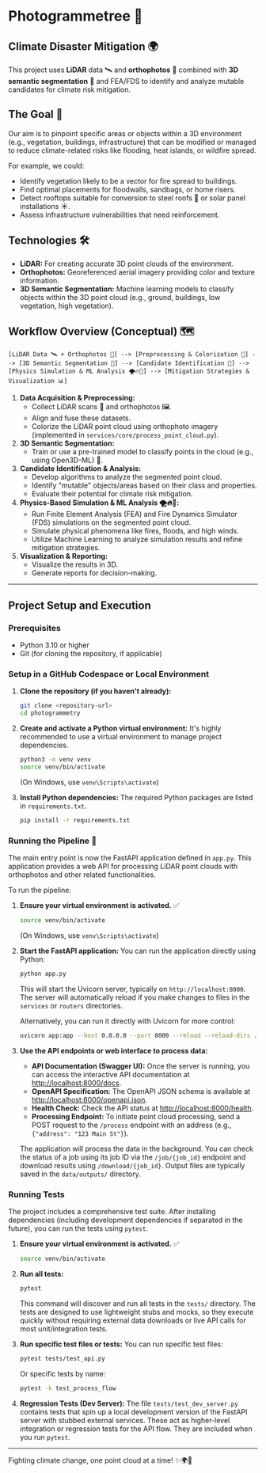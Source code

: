#  Photogrammetree 🌳 
## Climate Disaster Mitigation 🌍

This project uses **LiDAR** data 🛰️ and **orthophotos** 📸 combined with **3D semantic segmentation** 🤖 and FEA/FDS to identify and analyze mutable candidates for climate risk mitigation.

## The Goal 🎯

Our aim is to pinpoint specific areas or objects within a 3D environment (e.g., vegetation, buildings, infrastructure) that can be modified or managed to reduce climate-related risks like flooding, heat islands, or wildfire spread.

For example, we could:
*   Identify vegetation likely to be a vector for fire spread to buildings.
*   Find optimal placements for floodwalls, sandbags, or home risers.
*   Detect rooftops suitable for conversion to steel roofs 🌿 or solar panel installations ☀️.
*   Assess infrastructure vulnerabilities that need reinforcement.

## Technologies 🛠️

*   **LiDAR:** For creating accurate 3D point clouds of the environment.
*   **Orthophotos:** Georeferenced aerial imagery providing color and texture information.
*   **3D Semantic Segmentation:** Machine learning models to classify objects within the 3D point cloud (e.g., ground, buildings, low vegetation, high vegetation).

## Workflow Overview (Conceptual) 🗺️

```
[LiDAR Data 🛰️ + Orthophotos 📸] --> [Preprocessing & Colorization 🎨] --> [3D Semantic Segmentation 🤖] --> [Candidate Identification 🎯] --> [Physics Simulation & ML Analysis 🌪️🔥🌊] --> [Mitigation Strategies & Visualization 📊]
```

1.  **Data Acquisition & Preprocessing:**
    *   Collect LiDAR scans 📡 and orthophotos 🖼️.
    *   Align and fuse these datasets.
    *   Colorize the LiDAR point cloud using orthophoto imagery (implemented in `services/core/process_point_cloud.py`).
2.  **3D Semantic Segmentation:**
    *   Train or use a pre-trained model to classify points in the cloud (e.g., using Open3D-ML) 🧠.
3.  **Candidate Identification & Analysis:**
    *   Develop algorithms to analyze the segmented point cloud.
    *   Identify "mutable" objects/areas based on their class and properties.
    *   Evaluate their potential for climate risk mitigation.
4.  **Physics-Based Simulation & ML Analysis 🌪️🔥🌊:**
    *   Run Finite Element Analysis (FEA) and Fire Dynamics Simulator (FDS) simulations on the segmented point cloud.
    *   Simulate physical phenomena like fires, floods, and high winds.
    *   Utilize Machine Learning to analyze simulation results and refine mitigation strategies.
5.  **Visualization & Reporting:**
    *   Visualize the results in 3D.
    *   Generate reports for decision-making.

---

## Project Setup and Execution

### Prerequisites

- Python 3.10 or higher
- Git (for cloning the repository, if applicable)

### Setup in a GitHub Codespace or Local Environment

1.  **Clone the repository (if you haven't already):**
    ```bash
    git clone <repository-url>
    cd photogrammetry
    ```

2.  **Create and activate a Python virtual environment:**
    It's highly recommended to use a virtual environment to manage project dependencies.
    ```bash
    python3 -m venv venv
    source venv/bin/activate
    ```
    (On Windows, use `venv\Scripts\activate`)

3.  **Install Python dependencies:**
    The required Python packages are listed in `requirements.txt`.
    ```bash
    pip install -r requirements.txt
    ```

### Running the Pipeline 🚀

The main entry point is now the FastAPI application defined in `app.py`. This application provides a web API for processing LiDAR point clouds with orthophotos and other related functionalities.

To run the pipeline:

1.  **Ensure your virtual environment is activated.** ✅
    ```bash
    source venv/bin/activate
    ```
    (On Windows, use `venv\Scripts\activate`)

2.  **Start the FastAPI application:**
    You can run the application directly using Python:
    ```bash
    python app.py
    ```
    This will start the Uvicorn server, typically on `http://localhost:8000`. The server will automatically reload if you make changes to files in the `services` or `routers` directories.

    Alternatively, you can run it directly with Uvicorn for more control:
    ```bash
    uvicorn app:app --host 0.0.0.0 --port 8000 --reload --reload-dirs ./services --reload-dirs ./routers
    ```

3.  **Use the API endpoints or web interface to process data:**
    *   **API Documentation (Swagger UI):** Once the server is running, you can access the interactive API documentation at [http://localhost:8000/docs](http://localhost:8000/docs).
    *   **OpenAPI Specification:** The OpenAPI JSON schema is available at [http://localhost:8000/openapi.json](http://localhost:8000/openapi.json).
    *   **Health Check:** Check the API status at [http://localhost:8000/health](http://localhost:8000/health).
    *   **Processing Endpoint:** To initiate point cloud processing, send a POST request to the `/process` endpoint with an address (e.g., `{"address": "123 Main St"}`).

    The application will process the data in the background. You can check the status of a job using its job ID via the `/job/{job_id}` endpoint and download results using `/download/{job_id}`. Output files are typically saved in the `data/outputs/` directory.

### Running Tests

The project includes a comprehensive test suite. After installing dependencies (including development dependencies if separated in the future), you can run the tests using `pytest`.

1.  **Ensure your virtual environment is activated.** ✅
    ```bash
    source venv/bin/activate
    ```

2.  **Run all tests:**
    ```bash
    pytest
    ```
    This command will discover and run all tests in the `tests/` directory. The tests are designed to use lightweight stubs and mocks, so they execute quickly without requiring external data downloads or live API calls for most unit/integration tests.

3.  **Run specific test files or tests:**
    You can run specific test files:
    ```bash
    pytest tests/test_api.py
    ```
    Or specific tests by name:
    ```bash
    pytest -k test_process_flow
    ```

4.  **Regression Tests (Dev Server):**
    The file `tests/test_dev_server.py` contains tests that spin up a local development version of the FastAPI server with stubbed external services. These act as higher-level integration or regression tests for the API flow. They are included when you run `pytest`.

---

Fighting climate change, one point cloud at a time! ✨🌍🌳
